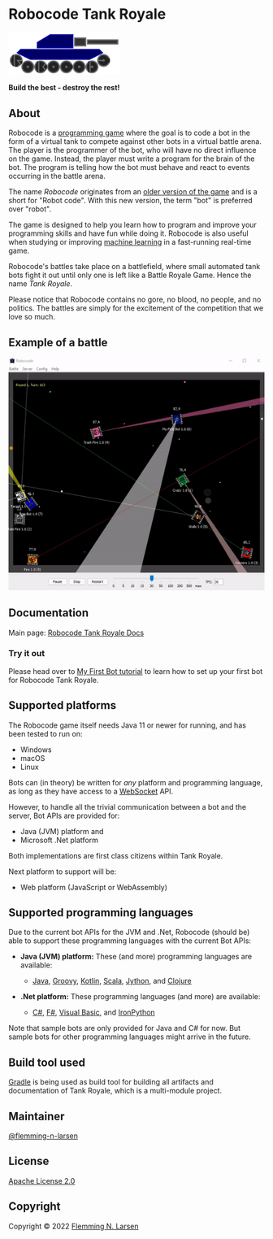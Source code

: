 # Robocode Tank Royale

<img src="gfx/Logo/Robocode-logo.svg" width="220">

**Build the best - destroy the rest!**

## About

Robocode is a [programming game](https://en.wikipedia.org/wiki/Programming_game) where the goal is to code a bot in the
form of a virtual tank to compete against other bots in a virtual battle arena. The player is the programmer of the bot,
who will have no direct influence on the game. Instead, the player must write a program for the brain of the bot. The
program is telling how the bot must behave and react to events occurring in the battle arena.

The name _Robocode_ originates from an [older version of the game](https://robocode.sourceforge.io/) and is a short
for "Robot code". With this new version, the term "bot" is preferred over "robot".

The game is designed to help you learn how to program and improve your programming skills and have fun while doing it.
Robocode is also useful when studying or improving [machine learning](https://en.wikipedia.org/wiki/Machine_learning)
in a fast-running real-time game.

Robocode's battles take place on a battlefield, where small automated tank bots fight it out until only one is left
like a Battle Royale Game. Hence the name _Tank Royale_.

Please notice that Robocode contains no gore, no blood, no people, and no politics. The battles are simply for the
excitement of the competition that we love so much.

## Example of a battle

<img src="buildDocs/docs/images/robocode-battle-anim.gif">

## Documentation

Main page:
[Robocode Tank Royale Docs](https://robocode-dev.github.io/tank-royale/)

### Try it out
Please head over to [My First Bot tutorial](https://robocode-dev.github.io/tank-royale/tutorial/my-first-bot.html) to learn how to set up your first bot for Robocode Tank Royale.

## Supported platforms

The Robocode game itself needs Java 11 or newer for running, and has been tested to run on:

- Windows
- macOS
- Linux

Bots can (in theory) be written for _any_ platform and programming language, as long as they have access to a
[WebSocket](https://en.wikipedia.org/wiki/WebSocket) API.

However, to handle all the trivial communication between a bot and the server, Bot APIs are provided for:

- Java (JVM) platform and
- Microsoft .Net platform

Both implementations are first class citizens within Tank Royale.

Next platform to support will be:

- Web platform (JavaScript or WebAssembly)

## Supported programming languages

Due to the current bot APIs for the JVM and .Net, Robocode (should be) able to support these programming languages with
the current Bot APIs:

- **Java (JVM) platform:** These (and more) programming languages are available:
    - [Java], [Groovy], [Kotlin], [Scala], [Jython], and [Clojure]

- **.Net platform:** These programming languages (and more) are available:
    - [C#], [F#], [Visual Basic], and [IronPython]

Note that sample bots are only provided for Java and C# for now. But sample bots for other programming languages might
arrive in the future.

## Build tool used

[Gradle] is being used as build tool for building all artifacts and documentation of Tank Royale, which is a
multi-module project.

## Maintainer

[@flemming-n-larsen](https://github.com/flemming-n-larsen)

## License

[Apache License 2.0](LICENSE)

## Copyright

Copyright © 2022 [Flemming N. Larsen](https://github.com/flemming-n-larsen)


[Java]: https://docs.oracle.com/javase/tutorial/java/, "The Java Tutorials"

[Groovy]: https://groovy-lang.org/ "Groovy programming language"

[Kotlin]: https://kotlinlang.org/ "Kotlin programming language"

[Scala]: https://www.scala-lang.org/ "Scala programming language"

[Jython]: https://www.jython.org/ "Implementations of Python in Java"

[Clojure]: https://clojure.org/ "Clojure programming language"

[C#]: https://docs.microsoft.com/en-us/dotnet/csharp/ "C# documentation"

[F#]: https://docs.microsoft.com/en-us/dotnet/fsharp/ "F# documentation"

[Visual Basic]: https://docs.microsoft.com/en-us/dotnet/visual-basic/ "Visual Basic documentation"

[IronPython]: https://ironpython.net/ "Python programming language for .NET"

[Gradle]: https://gradle.org/ "Gradle Build Tool"
